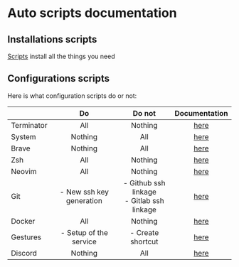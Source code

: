 # Auto scripts documentation

## Installations scripts

[Scripts](../script/install/install_all.sh) install all the things you need

## Configurations scripts

Here is what configuration scripts do or not:

|          |Do                      |Do not|Documentation|
|:---------|:----------------------:|:-------------------------------------------:|:-----------------------:|
|Terminator|          All           |                   Nothing                   |[here](terminator.md)|
|System    |        Nothing         |                     All                     |  [here](system.md)  |
|Brave     |        Nothing         |                     All                     |   [here](brave.md)  |
|Zsh       |          All           |                   Nothing                   |    [here](zsh.md)   |
|Neovim    |          All           |                   Nothing                   |  [here](neovim.md)  |
|Git       |- New ssh key generation|- Github ssh linkage<br/>- Gitlab ssh linkage|    [here](git.md)   |
|Docker    |          All           |                   Nothing                   |  [here](docker.md)  |
|Gestures  | - Setup of the service |              - Create shortcut              | [here](gestures.md) |
|Discord   |        Nothing         |                     All                     |  [here](discord.md) |
